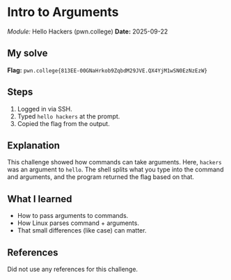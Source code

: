 # Intro to Arguments
*Module:* Hello Hackers (pwn.college)
**Date:** 2025-09-22

## My solve
**Flag:** `pwn.college{813EE-00GNaHrkob9ZqbdM29JVE.QX4YjM1wSN0EzNzEzW}`

## Steps
1. Logged in via SSH.
2. Typed `hello hackers` at the prompt.
3. Copied the flag from the output.

## Explanation
This challenge showed how commands can take arguments. Here, `hackers` was an argument to `hello`. The shell splits what you type into the command and arguments, and the program returned the flag based on that.

## What I learned
- How to pass arguments to commands.
- How Linux parses command + arguments.
- That small differences (like case) can matter.

## References
Did not use any references for this challenge.
